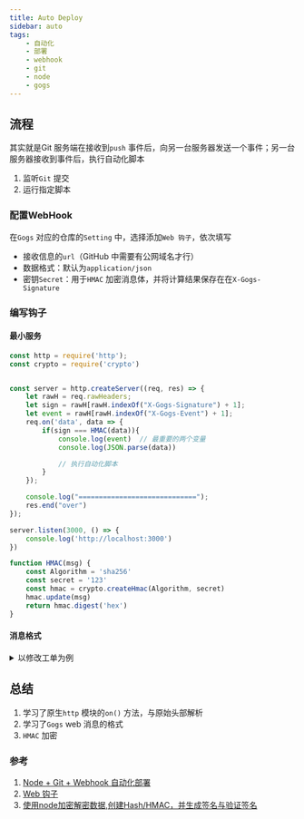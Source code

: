 ```yaml
---
title: Auto Deploy  
sidebar: auto  
tags:  
    - 自动化  
    - 部署
    - webhook  
    - git  
    - node  
    - gogs
---  
```


## 流程  
其实就是Git 服务端在接收到`push` 事件后，向另一台服务器发送一个事件；另一台服务器接收到事件后，执行自动化脚本  
1. 监听`Git` 提交  
2. 运行指定脚本  

### 配置WebHook  
在`Gogs` 对应的仓库的`Setting` 中，选择添加`Web 钩子`，依次填写   
- 接收信息的`url`（GitHub 中需要有公网域名才行）  
- 数据格式：默认为`application/json`  
- 密钥`Secret`：用于`HMAC` 加密消息体，并将计算结果保存在在`X-Gogs-Signature`   

### 编写钩子  
#### 最小服务  
```js  
const http = require('http');
const crypto = require('crypto')


const server = http.createServer((req, res) => {
    let rawH = req.rawHeaders;
    let sign = rawH[rawH.indexOf("X-Gogs-Signature") + 1];
    let event = rawH[rawH.indexOf("X-Gogs-Event") + 1];
    req.on('data', data => {
        if(sign === HMAC(data)){
            console.log(event)  // 最重要的两个变量
            console.log(JSON.parse(data))  

            // 执行自动化脚本
        }
    });

    console.log("=============================");
    res.end("over")
});

server.listen(3000, () => {
    console.log('http://localhost:3000')
})

function HMAC(msg) {
    const Algorithm = 'sha256'
    const secret = '123'
    const hmac = crypto.createHmac(Algorithm, secret)
    hmac.update(msg)
    return hmac.digest('hex')
}

```  

#### 消息格式   

<details>  
<summary>以修改工单为例</summary>

```json  
// 原始消息头
rawHeaders: [
    "Host",
    "10.15.1.133:3000",
    "User-Agent",
    "GogsServer",
    "Content-Length",
    "1713",
    "Content-Type",
    "application/json",
    "X-Github-Delivery",
    "2a2ce199-fb15-447d-b7f2-a517e0b7ccf2",
    "X-Github-Event",
    "issues",
    "X-Gogs-Delivery",
    "2a2ce199-fb15-447d-b7f2-a517e0b7ccf2",
    "X-Gogs-Event",
    "issues",
    "X-Gogs-Signature",
    "e7ad70085c43871aac8f343039e53dbea25396c481d0116b23870e94ad214070",
    "Accept-Encoding",
    "gzip"
  ]

// 消息体
body:{
  "action": "edited",  // 动作
  "number": 48,  // 
  "issue": {
    "id": 49,  // 不知道额
    "number": 48,
    "user": {  // 用户信息
      "id": 1,
      "username": "12tall",
      "login": "12tall",
      "full_name": "12tall",
      "email": "12tall@12tall.com",
      "avatar_url": "http://{ip}:{port}/avatars/1"
    },
    // issue 信息
    "title": "测试web 钩子",  // issue 标题
    "body": "测试测试",  // issue 内容
    "labels": [],
    "milestone": null,
    "assignee": null,
    "state": "open",
    "comments": 0,
    "created_at": "2020-09-21T16:22:46+08:00",
    "updated_at": "2020-09-21T16:22:46+08:00",
    "pull_request": null
  },
  "changes": {  // issue 变更
    "body": {
      "from": "测试"
    }
  },
  "repository": {  // 仓库信息
    "id": 17,
    "owner": {  // 所有者
      "id": 9,
      "username": "{user}",
      "login": "{user}",
      "full_name": "",
      "email": "",
      "avatar_url": "http://{ip}:{port}/avatars/9"
    },
    "name": "{repo}",  
    "full_name": "{user}/{repo}",
    "description": "三年磨一剑\r\n",
    "private": true,
    "fork": false,
    "parent": null,
    "empty": false,
    "mirror": false,
    "size": 14571520,
    "html_url": "http://{ip}/{user}/{repo}",
    "ssh_url": "git@{ip}:{user}/{repo}.git",
    "clone_url": "http://{ip}:{port}/{user}/{repo}.git",
    "website": "",
    "stars_count": 0,
    "forks_count": 0,
    "watchers_count": 5,
    "open_issues_count": 5,
    "default_branch": "master",
    "created_at": "2018-08-24T13:30:26+08:00",
    "updated_at": "2020-04-13T14:14:55+08:00"
  },
  "sender": {
    "id": 1,
    "username": "12tall",
    "login": "12tall",
    "full_name": "12tall",
    "email": "12tall@12tall.com",
    "avatar_url": "http://{ip}:{port}/avatars/1"
  }
}
```
</details>
 

## 总结  

1. 学习了原生`http` 模块的`on()` 方法，与原始头部解析  
2. 学习了`Gogs` web 消息的格式  
3. `HMAC` 加密  

### 参考  
1. [Node + Git + Webhook 自动化部署](https://segmentfault.com/a/1190000013141840)  
2. [Web 钩子](https://gogs.io/docs/features/webhook)  
3. [使用node加密解密数据,创建Hash/HMAC，并生成签名与验证签名](https://blog.csdn.net/g1531997389/article/details/79995795)